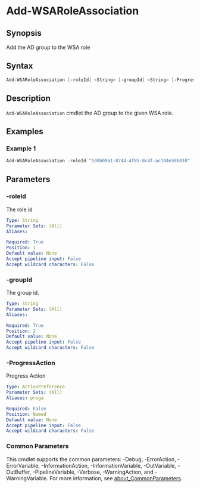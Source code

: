 # Add-WSARoleAssociation

## Synopsis

Add the AD group to the WSA role

## Syntax

```powershell
Add-WSARoleAssociation [-roleId] <String> [-groupId] <String> [-ProgressAction <ActionPreference>] [<CommonParameters>]
```

## Description

`Add-WSARoleAssociation` cmdlet the AD group to the given WSA role.

## Examples

### Example 1

```powershell
Add-WSARoleAssociation -roleId "1d0b09a1-8744-4f85-8c4f-ac104e586010" -groupId "1e942dc6-94ba-43ef-97ce-9ba34fee1609"
```

## Parameters

### -roleId

The role id

```yaml
Type: String
Parameter Sets: (All)
Aliases:

Required: True
Position: 1
Default value: None
Accept pipeline input: False
Accept wildcard characters: False
```

### -groupId

The group id.

```yaml
Type: String
Parameter Sets: (All)
Aliases:

Required: True
Position: 2
Default value: None
Accept pipeline input: False
Accept wildcard characters: False
```

### -ProgressAction

Progress Action

```yaml
Type: ActionPreference
Parameter Sets: (All)
Aliases: proga

Required: False
Position: Named
Default value: None
Accept pipeline input: False
Accept wildcard characters: False
```

### Common Parameters

This cmdlet supports the common parameters: -Debug, -ErrorAction, -ErrorVariable, -InformationAction, -InformationVariable, -OutVariable, -OutBuffer, -PipelineVariable, -Verbose, -WarningAction, and -WarningVariable. For more information, see [about_CommonParameters](http://go.microsoft.com/fwlink/?LinkID=113216).
